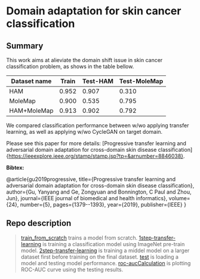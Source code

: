 # Domain adaptation for skin cancer classification

## Summary
This work aims at alieviate the domain shift issue in skin cancer classification problem, as shows in the table bellow.

| Dataset name  | Train | Test-HAM  | Test-MoleMap |
| ------------- | ------------- |---------|-------|
| HAM  | 0.952  | 0.907 | 0.310 |
| MoleMap | 0.900 | 0.535 | 0.795 |
| HAM+MoleMap | 0.913 | 0.902 | 0.792 |

We compared classification performance between w/wo applying transfer learning, as well as applying w/wo CycleGAN on target domain. 


Please see this paper for more details: [Progressive transfer learning and adversarial domain adaptation for cross-domain skin disease classification]{https://ieeexplore.ieee.org/stamp/stamp.jsp?tp=&arnumber=8846038}.

**Bibtex:**

@article{gu2019progressive,
  title={Progressive transfer learning and adversarial domain adaptation for cross-domain skin disease classification},
  author={Gu, Yanyang and Ge, Zongyuan and Bonnington, C Paul and Zhou, Jun},
  journal={IEEE journal of biomedical and health informatics},
  volume={24},
  number={5},
  pages={1379--1393},
  year={2019},
  publisher={IEEE}
}

## Repo description
> [train_from_scratch](https://github.com/heugyy/Domain-adaptation-Melanoma/blob/master/train_from_scratch.py) trains a model from scratch. 
> [1step-transfer-learning](https://github.com/heugyy/Domain-adaptation-Melanoma/blob/master/1step_transfer_learning.py) is training a classification model using ImageNet pre-train model.
> [2step-transfer-learning](https://github.com/heugyy/Domain-adaptation-Melanoma/blob/master/2step_transfer_learning.py) is training a middel model on a larger dataset first before training on the final dataset. 
> [test](https://github.com/heugyy/Domain-adaptation-Melanoma/blob/master/test.py) is loading a model and testing model performance. 
> [roc-aucCalculation](https://github.com/heugyy/Domain-adaptation-Melanoma/blob/master/Roc-AucCalculation.py) is plotting ROC-AUC curve using the testing results.
